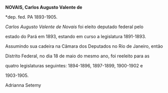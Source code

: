 **NOVAIS, Carlos Augusto Valente de**



\*dep. fed. PA 1893-1905.



*Carlos Augusto Valente de Novais* foi eleito deputado federal pelo

estado do Pará em 1893, estando em curso a legislatura 1891-1893.

Assumindo sua cadeira na Câmara dos Deputados no Rio de Janeiro, então

Distrito Federal, no dia 18 de maio do mesmo ano, foi reeleito para as

quatro legislaturas seguintes: 1894-1896, 1897-1899, 1900-1902 e

1903-1905.



Adrianna Setemy



